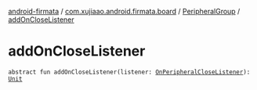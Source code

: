 [android-firmata](../../index.md) / [com.xujiaao.android.firmata.board](../index.md) / [PeripheralGroup](index.md) / [addOnCloseListener](./add-on-close-listener.md)

# addOnCloseListener

`abstract fun addOnCloseListener(listener: `[`OnPeripheralCloseListener`](../-on-peripheral-close-listener.md)`): `[`Unit`](https://kotlinlang.org/api/latest/jvm/stdlib/kotlin/-unit/index.html)